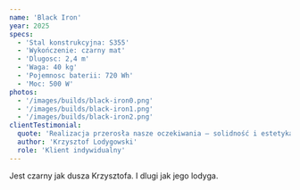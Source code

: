 ```yaml
---
name: 'Black Iron'
year: 2025
specs:
  - 'Stal konstrukcyjna: S355'
  - 'Wykończenie: czarny mat'
  - 'Dlugosc: 2,4 m'
  - 'Waga: 40 kg'
  - 'Pojemnosc baterii: 720 Wh'
  - 'Moc: 500 W'
photos:
  - '/images/builds/black-iron0.png'
  - '/images/builds/black-iron1.png'
  - '/images/builds/black-iron2.png'
clientTestimonial:
  quote: 'Realizacja przerosła nasze oczekiwania – solidność i estetyka na najwyższym poziomie.'
  author: 'Krzysztof Lodygowski'
  role: 'Klient indywidualny'
---
```


Jest czarny jak dusza Krzysztofa. I dlugi jak jego lodyga.
